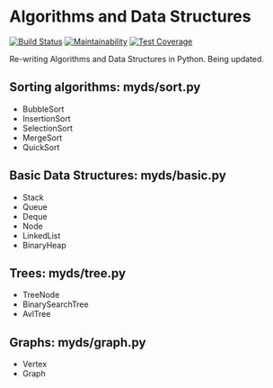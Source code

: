 # Algorithms and Data Structures
[![Build Status](https://travis-ci.org/battlerhythm/algorithms-python.svg?branch=master)](https://travis-ci.org/battlerhythm/algorithms-python)
[![Maintainability](https://api.codeclimate.com/v1/badges/11e9c8a338687395622f/maintainability)](https://codeclimate.com/github/battlerhythm/algorithms-python/maintainability)
[![Test Coverage](https://api.codeclimate.com/v1/badges/11e9c8a338687395622f/test_coverage)](https://codeclimate.com/github/battlerhythm/algorithms-python/test_coverage)

Re-writing Algorithms and Data Structures in Python. Being updated.

## Sorting algorithms: myds/sort.py

- BubbleSort
- InsertionSort
- SelectionSort
- MergeSort
- QuickSort
  
## Basic Data Structures: myds/basic.py

- Stack
- Queue
- Deque
- Node
- LinkedList
- BinaryHeap
  
## Trees: myds/tree.py

- TreeNode
- BinarySearchTree
- AvlTree
  
## Graphs: myds/graph.py

- Vertex
- Graph

